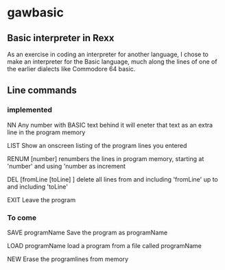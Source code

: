 # gawbasic

## Basic interpreter in Rexx
As an exercise in coding an interpreter for another language, I chose to make an interpreter for the Basic language, much along the lines of one of the earlier dialects like Commodore 64 basic.

## Line commands

### implemented

NN
	Any number with BASIC text behind it will eneter that text as an extra line in the program memory

LIST
	Show an onscreen listing of the program lines you entered

RENUM [number]
	renumbers the lines in program memory, starting at 'number' and using 'number as increment

DEL [fromLine [toLine] ]
	delete all lines from and including 'fromLine' up to and including 'toLine'

EXIT
	Leave the program

### To come

SAVE programName
	Save the program as programName

LOAD programName
	load a program from a file called programName

NEW
	Erase the programlines from memory


